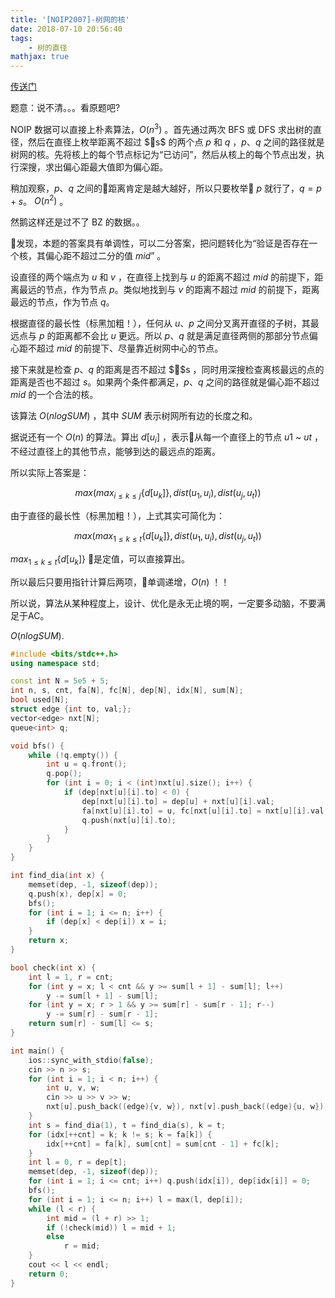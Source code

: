 ```yaml
---
title: '[NOIP2007]-树网的核'
date: 2018-07-10 20:56:40
tags: 
    - 树的直径
mathjax: true
---
```


[传送门](https://vjudge.net/problem/HYSBZ-1999)

题意：说不清。。。看原题吧?

NOIP 数据可以直接上朴素算法，$O(n^3)$ 。首先通过两次 BFS 或 DFS 求出树的直径，然后在直径上枚举距离不超过 $s$ 的两个点 $p$ 和 $q$ ，$p$、$q$ 之间的路径就是树网的核。先将核上的每个节点标记为“已访问”，然后从核上的每个节点出发，执行深搜，求出偏心距最大值即为偏心距。

稍加观察，$p$、$q$ 之间的距离肯定是越大越好，所以只要枚举 $p$ 就行了，$q = p + s$。 $O(n^2)$ 。

然鹅这样还是过不了 BZ 的数据。。

发现，本题的答案具有单调性，可以二分答案，把问题转化为“验证是否存在一个核，其偏心距不超过二分的值 $mid$” 。

设直径的两个端点为 $u$ 和 $v$ ，在直径上找到与 $u$ 的距离不超过 $mid$ 的前提下，距离最远的节点，作为节点 $p$。类似地找到与 $v$ 的距离不超过 $mid$ 的前提下，距离最远的节点，作为节点 $q$。

根据直径的最长性（标黑加粗！），任何从 $u$、$p$ 之间分叉离开直径的子树，其最远点与 $p$ 的距离都不会比 $u$ 更远。所以 $p$、$q$ 就是满足直径两侧的那部分节点偏心距不超过 $mid$ 的前提下、尽量靠近树网中心的节点。

接下来就是检查 $p$、$q$ 的距离是否不超过 $$s ，同时用深搜检查离核最远的点的距离是否也不超过 $s$。如果两个条件都满足，$p$、$q$ 之间的路径就是偏心距不超过 $mid$ 的一个合法的核。

该算法 $O(n log SUM)$ ，其中 $SUM$ 表示树网所有边的长度之和。

据说还有一个 $O(n)$ 的算法。算出 $d[u_i]$ ，表示从每一个直径上的节点 $u1$ ~ $ut$ ，不经过直径上的其他节点，能够到达的最远点的距离。

所以实际上答案是：

$$max(max_{i \leq k \leq j}\{d[u_k]\}, dist(u_1, u_i), dist(u_j, u_t))$$

由于直径的最长性（标黑加粗！），上式其实可简化为：

$$max(max_{1 \leq k \leq t}\{d[u_k]\}, dist(u_1, u_i), dist(u_j, u_t))$$

$max_{1 \leq k \leq t}\{d[u_k]\}$ 是定值，可以直接算出。

所以最后只要用指针计算后两项，单调递增，$O(n)$ ！！

所以说，算法从某种程度上，设计、优化是永无止境的啊，一定要多动脑，不要满足于AC。

$O(n log SUM)$.

``` c++
#include <bits/stdc++.h>
using namespace std;

const int N = 5e5 + 5;
int n, s, cnt, fa[N], fc[N], dep[N], idx[N], sum[N];
bool used[N];
struct edge {int to, val;};
vector<edge> nxt[N];
queue<int> q;

void bfs() {
    while (!q.empty()) {
        int u = q.front();
        q.pop();
        for (int i = 0; i < (int)nxt[u].size(); i++) {
            if (dep[nxt[u][i].to] < 0) {
                dep[nxt[u][i].to] = dep[u] + nxt[u][i].val;
                fa[nxt[u][i].to] = u, fc[nxt[u][i].to] = nxt[u][i].val;
                q.push(nxt[u][i].to);
            }
        }
    }
}

int find_dia(int x) {
    memset(dep, -1, sizeof(dep));
    q.push(x), dep[x] = 0;
    bfs();
    for (int i = 1; i <= n; i++) {
        if (dep[x] < dep[i]) x = i;
    }
    return x;
}

bool check(int x) {
    int l = 1, r = cnt;
    for (int y = x; l < cnt && y >= sum[l + 1] - sum[l]; l++)
        y -= sum[l + 1] - sum[l];
    for (int y = x; r > 1 && y >= sum[r] - sum[r - 1]; r--)
        y -= sum[r] - sum[r - 1];
    return sum[r] - sum[l] <= s;
}

int main() {
    ios::sync_with_stdio(false);
    cin >> n >> s;
    for (int i = 1; i < n; i++) {
        int u, v, w;
        cin >> u >> v >> w;
        nxt[u].push_back((edge){v, w}), nxt[v].push_back((edge){u, w});
    }
    int s = find_dia(1), t = find_dia(s), k = t;
    for (idx[++cnt] = k; k != s; k = fa[k]) {
        idx[++cnt] = fa[k], sum[cnt] = sum[cnt - 1] + fc[k];
    }
    int l = 0, r = dep[t];
    memset(dep, -1, sizeof(dep));
    for (int i = 1; i <= cnt; i++) q.push(idx[i]), dep[idx[i]] = 0;
    bfs();
    for (int i = 1; i <= n; i++) l = max(l, dep[i]);
    while (l < r) {
        int mid = (l + r) >> 1;
        if (!check(mid)) l = mid + 1;
        else
            r = mid;
    }
    cout << l << endl;
    return 0;
}
```